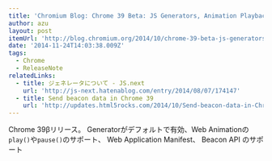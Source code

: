 ```yaml
---
title: 'Chromium Blog: Chrome 39 Beta: JS Generators, Animation Playback Control, and the WebApp Manifest'
author: azu
layout: post
itemUrl: 'http://blog.chromium.org/2014/10/chrome-39-beta-js-generators-animation.html'
date: '2014-11-24T14:03:38.009Z'
tags:
  - Chrome
  - ReleaseNote
relatedLinks:
  - title: ジェネレータについて - JS.next
    url: 'http://js-next.hatenablog.com/entry/2014/08/07/174147'
  - title: Send beacon data in Chrome 39
    url: 'http://updates.html5rocks.com/2014/10/Send-beacon-data-in-Chrome-39'
---
```

Chrome 39βリリース。
Generatorがデフォルトで有効、Web Animationの`play()`や`pause()`のサポート、 Web Application Manifest、 Beacon API のサポート

